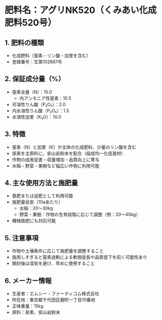 # 肥料名：アグリNK520（くみあい化成肥料520号）

## 1. 肥料の種類
- 化成肥料（窒素・リン酸・加里を含む）
- 登録番号：生第102897号

## 2. 保証成分量（%）
- 窒素全量（N）：15.0  
  - 内アンモニア性窒素：10.5  
- 可溶性りん酸（P₂O₅）：2.0  
- 内水溶性りん酸（P₂O₅）：1.5  
- 水溶性加里（K₂O）：10.0  

## 3. 特徴
- 窒素（N）と加里（K）が主体の化成肥料、少量のリン酸を含む  
- 尿素を主原料に、安山岩粉末を配合（組成均一化促進材）  
- 作物の成長促進・収量増加・品質向上に寄与  
- 水稲・野菜・果樹など幅広い作物に利用可能  

## 4. 主な使用方法と施肥量
- 基肥または追肥として利用可能  
- 施肥量目安（10aあたり）  
  - 水稲：20〜30kg  
  - 野菜・果樹：作物の生育段階に応じて調整（例：20〜40kg）  
- 機械施肥にも対応可能  

## 5. 注意事項
- 作物や土壌条件に応じて施肥量を調整すること  
- 施用しすぎると窒素過剰による軟弱徒長や品質低下を招く可能性あり  
- 開封後は湿気を避け、早めに使用すること  

## 6. メーカー情報
- 生産者：エムシー・ファーティコム株式会社  
- 所在地：東京都千代田区麹町一丁目10番地  
- 正味重量：15kg  
- 原料：尿素、安山岩粉末
